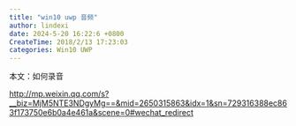 ```yaml
---
title: "win10 uwp 音频"
author: lindexi
date: 2024-5-20 16:22:6 +0800
CreateTime: 2018/2/13 17:23:03
categories: Win10 UWP
---
```


本文：如何录音

<!--more-->


<!-- CreateTime:2018/2/13 17:23:03 -->


<div id="toc"></div>
<!-- csdn -->

http://mp.weixin.qq.com/s?__biz=MjM5NTE3NDgyMg==&mid=2650315863&idx=1&sn=729316388ec863f173750e6b0a4e461a&scene=0#wechat_redirect
